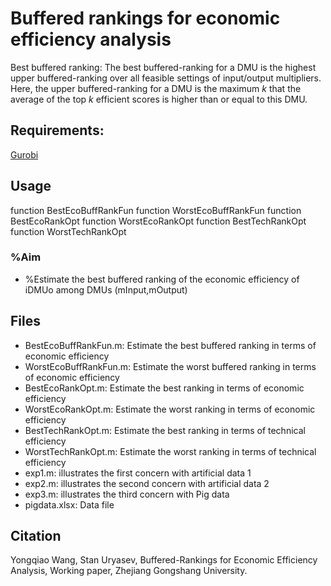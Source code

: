 # Buffered rankings for economic efficiency analysis
Best buffered ranking: The best buffered-ranking for a DMU is the highest upper buffered-ranking over all feasible settings of input/output multipliers. Here, the upper buffered-ranking for a DMU is the maximum *k* that the average of the top *k* efficient scores is higher than or equal to this DMU.

## Requirements:
[Gurobi](http://www.gurobi.com "Gurobi")

## Usage
function BestEcoBuffRankFun
function WorstEcoBuffRankFun
function BestEcoRankOpt
function WorstEcoRankOpt
function BestTechRankOpt
function WorstTechRankOpt
### %Aim 
- %Estimate the best buffered ranking of the economic efficiency of iDMUo among DMUs (mInput,mOutput)

## Files
-  BestEcoBuffRankFun.m: Estimate the best buffered ranking in terms of economic efficiency
-  WorstEcoBuffRankFun.m: Estimate the worst buffered ranking in terms of economic efficiency
-  BestEcoRankOpt.m: Estimate the best ranking in terms of economic efficiency
-  WorstEcoRankOpt.m: Estimate the worst ranking in terms of economic efficiency
-  BestTechRankOpt.m: Estimate the best ranking in terms of technical efficiency
-  WorstTechRankOpt.m: Estimate the worst ranking in terms of technical efficiency
-  exp1.m: illustrates the first concern with artificial data 1
-  exp2.m: illustrates the second concern with artificial data 2
-  exp3.m: illustrates the third concern with Pig data
-  pigdata.xlsx: Data file

## Citation
Yongqiao Wang, Stan Uryasev, Buffered-Rankings for Economic Efficiency Analysis, Working paper, Zhejiang Gongshang University.
